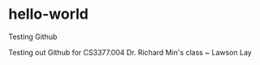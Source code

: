 # hello-world
Testing Github

Testing out Github for CS3377.004 Dr. Richard Min's class
~ Lawson Lay
